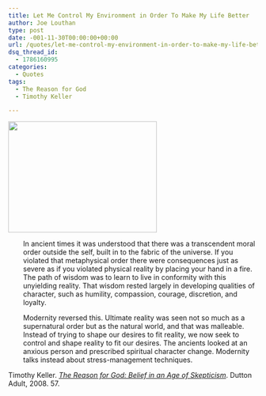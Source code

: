 ```yaml
---
title: Let Me Control My Environment in Order To Make My Life Better
author: Joe Louthan
type: post
date: -001-11-30T00:00:00+00:00
url: /quotes/let-me-control-my-environment-in-order-to-make-my-life-better/
dsq_thread_id:
  - 1786160995
categories:
  - Quotes
tags:
  - The Reason for God
  - Timothy Keller

---
```

[<img src="https://i2.wp.com/theologic.us/wp-content/uploads/2012/08/keller-TheMatrixWallpaper800.jpg?resize=300%2C225" alt="" title="keller-TheMatrixWallpaper800" width="300" height="225" class="alignright size-medium wp-image-411" srcset="https://i2.wp.com/theologic.us/wp-content/uploads/2012/08/keller-TheMatrixWallpaper800.jpg?resize=300%2C225 300w, https://i2.wp.com/theologic.us/wp-content/uploads/2012/08/keller-TheMatrixWallpaper800.jpg?w=800 800w" sizes="(max-width: 300px) 100vw, 300px" data-recalc-dims="1" />][1]

<p style="padding-left: 30px;">
  In ancient times it was understood that there was a transcendent moral order outside the self, built in to the fabric of the universe. If you violated that metaphysical order there were consequences just as severe as if you violated physical reality by placing your hand in a fire. The path of wisdom was to learn to live in conformity with this unyielding reality. That wisdom rested largely in developing qualities of character, such as humility, compassion, courage, discretion, and loyalty.
</p>

<p style="padding-left: 30px;">
  Modernity reversed this. Ultimate reality was seen not so much as a supernatural order but as the natural world, and that was malleable. Instead of trying to shape our desires to fit reality, we now seek to control and shape reality to fit our desires. The ancients looked at an anxious person and prescribed spiritual character change. Modernity talks instead about stress-management techniques.
</p>

Timothy Keller. <a href="https://www.amazon.com/dp/1594483493/ref=as_li_ss_til?tag=iamlipr-20&camp=0&creative=0&linkCode=as4&creativeASIN=1594483493&adid=1394S4SHGFA50VMTAQEK&" target="_blank"><em>The Reason for God: Belief in an Age of Skepticism</em></a>. Dutton Adult, 2008. 57.

 [1]: https://i2.wp.com/theologic.us/wp-content/uploads/2012/08/keller-TheMatrixWallpaper800.jpg